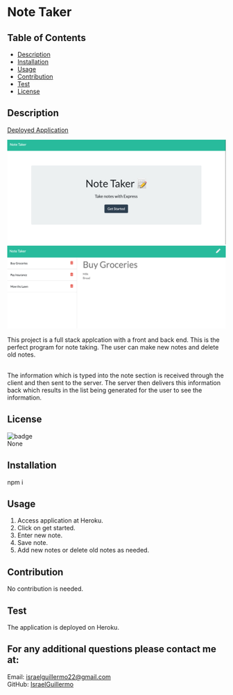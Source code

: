 # Note Taker

## Table of Contents

- [Description](#desciption)
- [Installation](#installation)
- [Usage](#Usage)
- [Contribution](#Contribution)
- [Test](#test)
- [License](#license)

## Description

[Deployed Application](https://dashboard.heroku.com/apps/protected-caverns-31589)
<br />

![Home Screen](./public/assets/images/HomeScreen.png)
![Note Screen](./public/assets/images/noteScreen.png)

This project is a full stack applcation with a front and back end. This is the perfect program for note taking. The user can make new notes and delete old notes.

<br />
The information which is typed into the note section is received through the client and then sent to the server. The server then delivers this information back which results in the list being generated for the user to see the information.

## License

![badge](https://img.shields.io/badge/license=None-green)
<br />
None

## Installation

npm i

## Usage

1. Access application at Heroku.
2. Click on get started.
3. Enter new note.
4. Save note.
5. Add new notes or delete old notes as needed.

## Contribution

No contribution is needed.

## Test

The application is deployed on Heroku.

## For any additional questions please contact me at:

Email: israelguillermo22@gmail.com
<br />
GitHub: [IsraelGuillermo](https://github.com/IsraelGuillermo)
